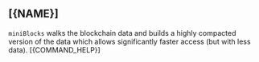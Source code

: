 ## [{NAME}]

`miniBlocks` walks the blockchain data and builds a highly compacted version of the data which allows significantly faster access (but with less data).
[{COMMAND_HELP}]
